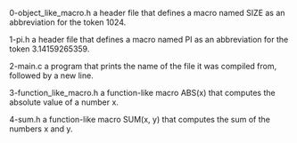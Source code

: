 0-object_like_macro.h
 a header file that defines a macro named SIZE as an abbreviation for the token 1024.

1-pi.h
a header file that defines a macro named PI as an abbreviation for the token 3.14159265359.

2-main.c
a program that prints the name of the file it was compiled from, followed by a new line.

3-function_like_macro.h
a function-like macro ABS(x) that computes the absolute value of a number x.

4-sum.h
 a function-like macro SUM(x, y) that computes the sum of the numbers x and y.
